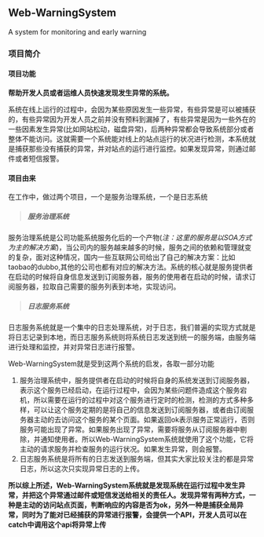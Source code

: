 ## Web-WarningSystem
A system for monitoring and early warning

### 项目简介
#### 项目功能
  **帮助开发人员或者运维人员快速发现发生异常的系统。**
   
  系统在线上运行的过程中，会因为某些原因发生一些异常，有些异常是可以被捕获的，有些异常因为开发人员之前并没有预料到漏掉了，有些异常是因为一些外在的一些因素发生异常(比如网站松动，磁盘异常)，后两种异常都会导致系统部分或者整体不能访问。这就需要一个系统能对线上的站点运行的状况进行检测，本系统就是捕获那些没有捕获的异常，并对站点的运行进行监控。如果发现异常，则通过邮件或者短信报警。
#### 项目由来
在工作中，做过两个项目，一个是服务治理系统，一个是日志系统
> ##### 服务治理系统
服务治理系统是公司功能系统服务化后的一个产物(*注：这里的服务是以SOA方式为主的解决方案*)，当公司内的服务越来越多的时候，服务之间的依赖和管理就变的复杂，面对这种情况，国内一些互联网公司给出了自己的解决方案：比如taobao的dubbo,其他的公司也都有对应的解决方法。系统的核心就是服务提供者在启动的时候将自身信息发送到订阅服务器，服务的使用者在启动的时候，请求订阅服务器，拉取自己需要的服务列表到本地，实现访问。

> ##### 日志服务系统
日志服务系统就是一个集中的日志处理系统，对于日志，我们普遍的实现方式就是将日志记录到本地，而日志服务系统则将系统日志发送到统一的服务端，由服务端进行处理和监控，并对异常日志进行报警。

Web-WarningSystem就是受到这两个系统的启发，各取一部分功能

1. 服务治理系统中，服务提供者在启动的时候将自身的系统发送到订阅服务器，表示这个服务已经启动，在运行过程中，会因为某些问题件造成这个服务宕机，所以需要在运行的过程中对这个服务进行定时的检测，检测的方式多种多样，可以让这个服务定期的是将自己的信息发送到订阅服务器，或者由订阅服务器主动的去访问这个服务的某个页面。如果返回ok表示服务正常运行，否则服务可能出现了异常。如果服务出现了异常，需要将服务从订阅服务器中剔除，并通知使用者。所以Web-WarningSystem系统就使用了这个功能，它将主动的请求服务并检查服务的运行状况。如果发生异常，则会报警。
2. 日志服务系统是将所有的日志发送到服务端，但其实大家比较关注的都是异常日志，所以这次只实现异常日志的上传。

**所以综上所述，Web-WarningSystem系统就是发现系统在运行过程中发生异常，并把这个异常通过邮件或短信发送给相关的责任人。发现异常有两种方式，一种是主动的访问站点页面，判断响应的内容是否为ok，另外一种是捕获全局异常，同时为了能对已经捕获的异常进行报警，会提供一个API，开发人员可以在catch中调用这个api将异常上传**
